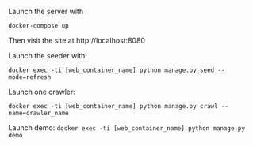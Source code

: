 Launch the server with

`docker-compose up`

Then visit the site at http://localhost:8080

Launch the seeder with:

`docker exec -ti [web_container_name] python manage.py seed --mode=refresh`


Launch one crawler:

`docker exec -ti [web_container_name] python manage.py crawl --name=crawler_name`


Launch demo: 
`docker exec -ti [web_container_name] python manage.py demo`